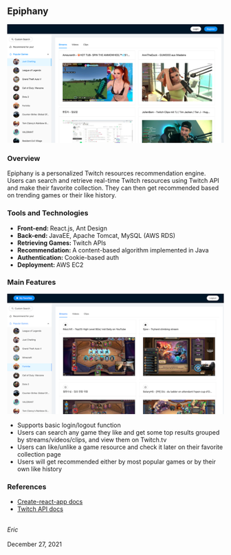 ## Epiphany

<p align="center"><img src="pictures/demo-1.jpg" alt="Demo Picture"></p>

### Overview
Epiphany is a personalized Twitch resources recommendation engine. Users can search and retrieve real-time Twitch resources using Twitch API and make their favorite collection. They can then get recommended based on trending games or their like history.

### Tools and Technologies
* <strong>Front-end: </strong>React.js, Ant Design
* <strong>Back-end: </strong>JavaEE, Apache Tomcat, MySQL (AWS RDS)
* <strong>Retrieving Games: </strong>Twitch APIs
* <strong>Recommendation: </strong>A content-based algorithm implemented in Java
* <strong>Authentication: </strong>Cookie-based auth
* <strong>Deployment: </strong>AWS EC2

### Main Features

<p align="center"><img src="pictures/demo-2.jpg" alt="Demo Picture"></p>

* Supports basic login/logout function
* Users can search any game they like and get some top results grouped by streams/videos/clips, and view them on Twitch.tv
* Users can like/unlike a game resource and check it later on their favorite collection page
* Users will get recommended either by most popular games or by their own like history

### References
* [Create-react-app docs](https://facebook.github.io/create-react-app/docs/getting-started)
* [Twitch API docs](https://dev.twitch.tv/docs/api/)

<br><em>Eric</em>
<br><br>December 27, 2021
